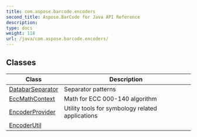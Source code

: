 ```yaml
---
title: com.aspose.barcode.encoders
second_title: Aspose.BarCode for Java API Reference
description: 
type: docs
weight: 118
url: /java/com.aspose.barcode.encoders/
---
```


## Classes

| Class | Description |
| --- | --- |
| [DatabarSeparator](../com.aspose.barcode.encoders/databarseparator) | Separator patterns |
| [EccMathContext](../com.aspose.barcode.encoders/eccmathcontext) | Math for ECC 000-140 algorithm |
| [EncoderProvider](../com.aspose.barcode.encoders/encoderprovider) | Utility tools for symbology related applications |
| [EncoderUtil](../com.aspose.barcode.encoders/encoderutil) |  |
